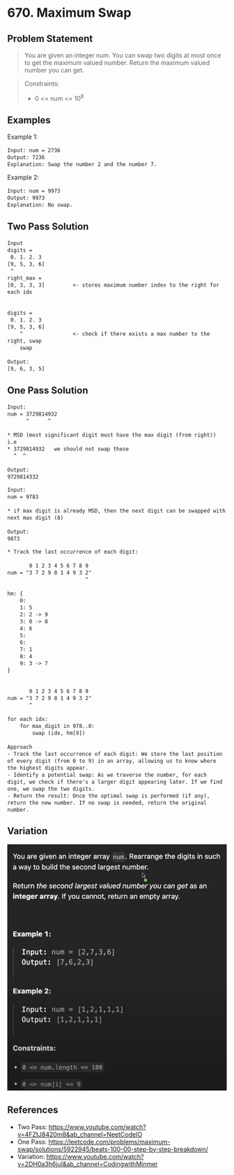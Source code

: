 # 670. Maximum Swap

## Problem Statement

> You are given an integer num. You can swap two digits at most once to get the maximum valued number. Return the maximum valued number you can get.

> Constraints:
>
> - 0 <= num <= 10<sup>8</sup>

## Examples

Example 1:

```
Input: num = 2736
Output: 7236
Explanation: Swap the number 2 and the number 7.
```

Example 2:

```
Input: num = 9973
Output: 9973
Explanation: No swap.
```

## Two Pass Solution

```
Input
digits =
 0. 1. 2. 3
[9, 5, 3, 6]
 ^
right_max =
[0, 3, 3, 3]         <- stores maximum number index to the right for each idx


digits =
 0. 1. 2. 3
[9, 5, 3, 6]
    ^                <- check if there exists a max number to the right, swap
    swap

Output:
[9, 6, 3, 5]

```

## One Pass Solution

```
Input:
num = 3729814932
      ^      ^

* MSD (most significant digit must have the max digit (from right)) i.e
* 3729814932   we should not swap these
  ^  ^

Output:
9729814332
```

```
Input:
num = 9783

* if max digit is already MSD, then the next digit can be swapped with next max digit (8)

Output:
9873
```

```
* Track the last occurrence of each digit:

       0 1 2 3 4 5 6 7 8 9
num = "3 7 2 9 8 1 4 9 3 2"
                         ^

hm: {
    0:
    1: 5
    2: 2 -> 9
    3: 0 -> 8
    4: 6
    5:
    6:
    7: 1
    8: 4
    9: 3 -> 7
}


       0 1 2 3 4 5 6 7 8 9
num = "3 7 2 9 8 1 4 9 3 2"
       ^

for each idx:
    for max_digit in 978..0:
        swap (idx, hm[9])

Approach
- Track the last occurrence of each digit: We store the last position of every digit (from 0 to 9) in an array, allowing us to know where the highest digits appear.
- Identify a potential swap: As we traverse the number, for each digit, we check if there's a larger digit appearing later. If we find one, we swap the two digits.
- Return the result: Once the optimal swap is performed (if any), return the new number. If no swap is needed, return the original number.
```

## Variation

![Second Largest Variation](./second_largest_variation.png)

## References

- Two Pass: https://www.youtube.com/watch?v=4FZtJ8420m8&ab_channel=NeetCodeIO
- One Pass: https://leetcode.com/problems/maximum-swap/solutions/5922945/beats-100-00-step-by-step-breakdown/
- Variation: https://www.youtube.com/watch?v=2DH0a3h6juI&ab_channel=CodingwithMinmer
